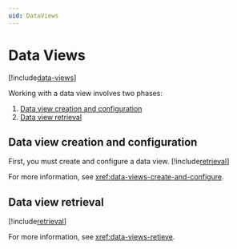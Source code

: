 ```yaml
---
uid: DataViews
---
```


# Data Views

[!include[data-views](../../../_includes/data-views.md)]

Working with a data view involves two phases:

1. [Data view creation and configuration](#data-view-creation-and-configuration)
1. [Data view retrieval](#data-view-retrieval)

## Data view creation and configuration

First, you must create and configure a data view. [!include[retrieval](../../../_includes/data)]

For more information, see <xref:data-views-create-and-configure>.

## Data view retrieval

[!include[retrieval](../../../_includes/data-views-retrieve.md)]

For more information, see <xref:data-views-retieve>.